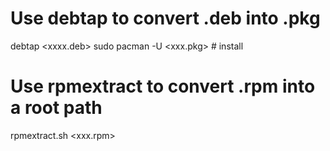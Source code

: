 # Use debtap to convert .deb into .pkg
debtap <xxxx.deb>
sudo pacman -U <xxx.pkg> # install

# Use rpmextract to convert .rpm into a root path
rpmextract.sh <xxx.rpm>
